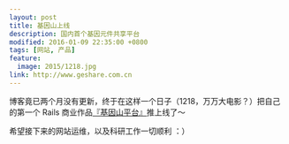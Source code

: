 ```yaml
---
layout: post
title: 基因山上线
description: 国内首个基因元件共享平台
modified: 2016-01-09 22:35:00 +0800
tags: [网站, 产品]
feature:
  image: 2015/1218.jpg
link: http://www.geshare.com.cn
---
```


博客竟已两个月没有更新，终于在这样一个日子（1218，万万大电影？）把自己的第一个 Rails 商业作品[『基因山平台』](http://www.geshare.com.cn)推上线了～

希望接下来的网站运维，以及科研工作一切顺利 ：）
